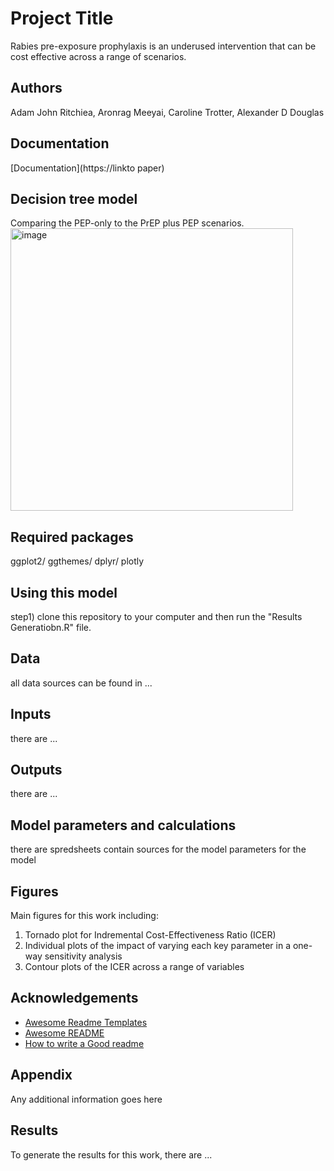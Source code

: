 # Project Title

Rabies pre-exposure prophylaxis is an underused intervention that can be cost effective across a range of scenarios.


## Authors

Adam John Ritchiea, Aronrag Meeyai, Caroline Trotter, Alexander D Douglas

## Documentation

[Documentation](https://linkto paper) 

## Decision tree model
Comparing the PEP-only to the PrEP plus PEP scenarios. 
<img width="452" alt="image" src="https://github.com/user-attachments/assets/85d75e2b-8fba-4b8e-bc6a-b57fa4d876e6">


## Required packages
ggplot2/ ggthemes/ dplyr/ plotly
## Using this model
step1) clone this repository to your computer and then run the "Results Generatiobn.R" file.
## Data
all data sources can be found in ...
## Inputs
there are ...
## Outputs 
there are ...
## Model parameters and calculations
there are spredsheets contain sources for the model parameters for the model
## Figures
Main figures for this work including: 
1) Tornado plot for Indremental Cost-Effectiveness Ratio (ICER)
2) Individual plots of the impact of varying each key parameter in a one-way sensitivity analysis
3) Contour plots of the ICER across a range of variables

## Acknowledgements

 - [Awesome Readme Templates](https://awesomeopensource.com/project/elangosundar/awesome-README-templates)
 - [Awesome README](https://github.com/matiassingers/awesome-readme)
 - [How to write a Good readme](https://bulldogjob.com/news/449-how-to-write-a-good-readme-for-your-github-project)


## Appendix

Any additional information goes here


## Results
To generate the results for this work, there are ...






